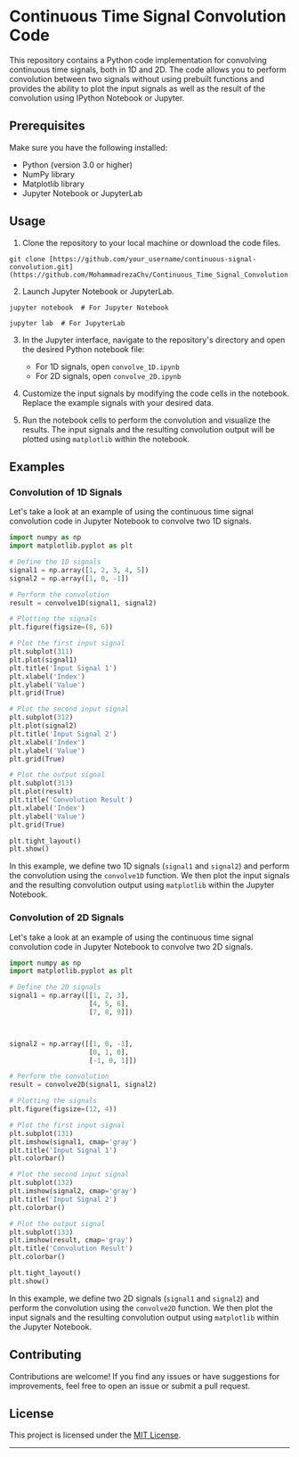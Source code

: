 
# Continuous Time Signal Convolution Code

This repository contains a Python code implementation for convolving continuous time signals, both in 1D and 2D. The code allows you to perform convolution between two signals without using prebuilt functions and provides the ability to plot the input signals as well as the result of the convolution using IPython Notebook or Jupyter.

## Prerequisites

Make sure you have the following installed:

- Python (version 3.0 or higher)
- NumPy library
- Matplotlib library
- Jupyter Notebook or JupyterLab

## Usage

1. Clone the repository to your local machine or download the code files.

```shell
git clone [https://github.com/your_username/continuous-signal-convolution.git](https://github.com/MohammadrezaChv/Continuous_Time_Signal_Convolution.git)
```

2. Launch Jupyter Notebook or JupyterLab.

```shell
jupyter notebook  # For Jupyter Notebook
```
```shell
jupyter lab  # For JupyterLab
```

3. In the Jupyter interface, navigate to the repository's directory and open the desired Python notebook file:
   - For 1D signals, open `convolve_1D.ipynb`
   - For 2D signals, open `convolve_2D.ipynb`

4. Customize the input signals by modifying the code cells in the notebook. Replace the example signals with your desired data.

5. Run the notebook cells to perform the convolution and visualize the results. The input signals and the resulting convolution output will be plotted using `matplotlib` within the notebook.

## Examples

### Convolution of 1D Signals

Let's take a look at an example of using the continuous time signal convolution code in Jupyter Notebook to convolve two 1D signals.

```python
import numpy as np
import matplotlib.pyplot as plt

# Define the 1D signals
signal1 = np.array([1, 2, 3, 4, 5])
signal2 = np.array([1, 0, -1])

# Perform the convolution
result = convolve1D(signal1, signal2)

# Plotting the signals
plt.figure(figsize=(8, 6))

# Plot the first input signal
plt.subplot(311)
plt.plot(signal1)
plt.title('Input Signal 1')
plt.xlabel('Index')
plt.ylabel('Value')
plt.grid(True)

# Plot the second input signal
plt.subplot(312)
plt.plot(signal2)
plt.title('Input Signal 2')
plt.xlabel('Index')
plt.ylabel('Value')
plt.grid(True)

# Plot the output signal
plt.subplot(313)
plt.plot(result)
plt.title('Convolution Result')
plt.xlabel('Index')
plt.ylabel('Value')
plt.grid(True)

plt.tight_layout()
plt.show()
```

In this example, we define two 1D signals (`signal1` and `signal2`) and perform the convolution using the `convolve1D` function. We then plot the input signals and the resulting convolution output using `matplotlib` within the Jupyter Notebook.

### Convolution of 2D Signals

Let's take a look at an example of using the continuous time signal convolution code in Jupyter Notebook to convolve two 2D signals.

```python
import numpy as np
import matplotlib.pyplot as plt

# Define the 2D signals
signal1 = np.array([[1, 2, 3],
                    [4, 5, 6],
                    [7, 8, 9]])



signal2 = np.array([[1, 0, -1],
                    [0, 1, 0],
                    [-1, 0, 1]])

# Perform the convolution
result = convolve2D(signal1, signal2)

# Plotting the signals
plt.figure(figsize=(12, 4))

# Plot the first input signal
plt.subplot(131)
plt.imshow(signal1, cmap='gray')
plt.title('Input Signal 1')
plt.colorbar()

# Plot the second input signal
plt.subplot(132)
plt.imshow(signal2, cmap='gray')
plt.title('Input Signal 2')
plt.colorbar()

# Plot the output signal
plt.subplot(133)
plt.imshow(result, cmap='gray')
plt.title('Convolution Result')
plt.colorbar()

plt.tight_layout()
plt.show()
```

In this example, we define two 2D signals (`signal1` and `signal2`) and perform the convolution using the `convolve2D` function. We then plot the input signals and the resulting convolution output using `matplotlib` within the Jupyter Notebook.

## Contributing

Contributions are welcome! If you find any issues or have suggestions for improvements, feel free to open an issue or submit a pull request.

## License

This project is licensed under the [MIT License](https://opensource.org/licenses/MIT).

---
